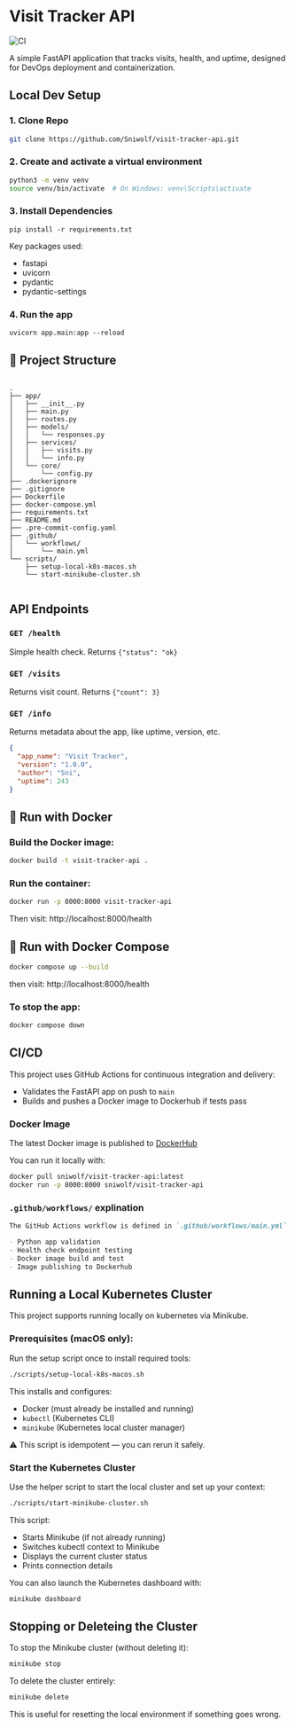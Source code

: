 # Visit Tracker API
   ![CI](https://github.com/Sniwolf/visit-tracker-api/actions/workflows/main.yml/badge.svg)

   A simple FastAPI application that tracks visits, health, and uptime, designed for DevOps deployment and containerization.

## Local Dev Setup
### 1. Clone Repo
   ```bash
   git clone https://github.com/Sniwolf/visit-tracker-api.git
   ```
### 2. Create and activate a virtual environment
   ```bash
   python3 -m venv venv
   source venv/bin/activate  # On Windows: venv\Scripts\activate 
   ```
### 3. Install Dependencies
   `pip install -r requirements.txt`

   Key packages used:
   - fastapi
   - uvicorn
   - pydantic
   - pydantic-settings

### 4. Run the app
   `uvicorn app.main:app --reload`

## 🧩 Project Structure
<pre><code> 
.
├── app/
│   ├── __init__.py
│   ├── main.py
│   ├── routes.py
│   ├── models/
│   │   └── responses.py
│   ├── services/
│   │   ├── visits.py
│   │   └── info.py
│   └── core/
│       └── config.py
├── .dockerignore
├── .gitignore
├── Dockerfile
├── docker-compose.yml
├── requirements.txt
├── README.md
├── .pre-commit-config.yaml
├── .github/
│   └── workflows/
│       └── main.yml
└── scripts/
    ├── setup-local-k8s-macos.sh
    └── start-minikube-cluster.sh

</code></pre>

## API Endpoints
### ```GET /health```
Simple health check. Returns ```{"status": "ok}```

### ```GET /visits```
Returns visit count. Returns ```{"count": 3}```

### ```GET /info```
Returns metadata about the app, like uptime, version, etc.
```json
{
  "app_name": "Visit Tracker",
  "version": "1.0.0",
  "author": "Sni",
  "uptime": 243
}
```

## 🐳 Run with Docker

### Build the Docker image:
```bash
docker build -t visit-tracker-api .
```

### Run the container:
```bash
docker run -p 8000:8000 visit-tracker-api
```

Then visit:
http://localhost:8000/health

## 🐳 Run with Docker Compose
```bash
docker compose up --build
```

then visit:
http://localhost:8000/health

### To stop the app:
```bash
docker compose down
```

## CI/CD
This project uses GitHub Actions for continuous integration and delivery:
- Validates the FastAPI app on push to `main`
- Builds and pushes a Docker image to Dockerhub if tests pass

### Docker Image
The latest Docker image is published to [DockerHub](https://hub.docker.com/r/sniwolf/visit-tracker-api)

You can run it locally with:
```bash
docker pull sniwolf/visit-tracker-api:latest
docker run -p 8000:8000 sniwolf/visit-tracker-api
```

### `.github/workflows/` explination
```md
The GitHub Actions workflow is defined in `.github/workflows/main.yml` and includes

- Python app validation
- Health check endpoint testing
- Docker image build and test
- Image publishing to Dockerhub
```
## Running a Local Kubernetes Cluster

This project supports running locally on kubernetes via Minikube.

### Prerequisites (macOS only):
Run the setup script once to install required tools:
```bash
./scripts/setup-local-k8s-macos.sh
```

This installs and configures:
- Docker (must already be installed and running)
- `kubectl` (Kubernetes CLI)
- `minikube` (Kubernetes local cluster manager)

⚠️ This script is idempotent — you can rerun it safely.

### Start the Kubernetes Cluster
Use the helper script to start the local cluster and set up your context:
```bash
./scripts/start-minikube-cluster.sh
```
This script:
- Starts Minikube (if not already running)
- Switches kubectl context to Minikube
- Displays the current cluster status
- Prints connection details

You can also launch the Kubernetes dashboard with:
```bash
minikube dashboard
```

## Stopping or Deleteing the Cluster
To stop the Minikube cluster (without deleting it):
```bash
minikube stop
```

To delete the cluster entirely:
```bash
minikube delete
```
This is useful for resetting the local environment if something goes wrong.